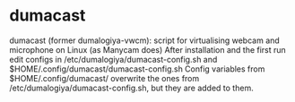 # dumacast
dumacast (former dumalogiya-vwcm): script for virtualising webcam and microphone on Linux (as Manycam does)
After installation and the first run edit configs in /etc/dumalogiya/dumacast-config.sh and $HOME/.config/dumacast/dumacast-config.sh
Config variables from $HOME/.config/dumacast/ overwrite the ones from /etc/dumalogiya/dumacast-config.sh, but they are added to them.
